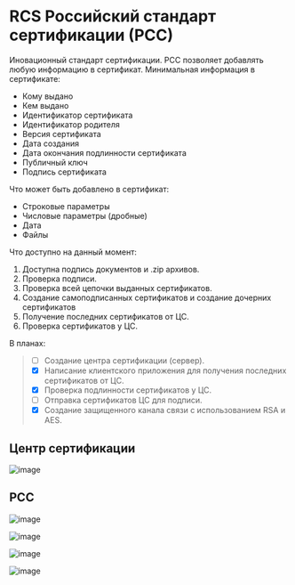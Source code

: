 # RCS Российский стандарт сертификации (РСС)
Иновационный стандарт сертификации. РСС позволяет добавлять любую информацию в сертификат.
Минимальная информация в сертификате:
- Кому выдано
- Кем выдано
- Идентификатор сертификата
- Идентификатор родителя
- Версия сертификата
- Дата создания
- Дата окончания подлинности сертификата
- Публичный ключ
- Подпись сертификата

Что может быть добавлено в сертификат:
- Строковые параметры
- Числовые параметры (дробные)
- Дата
- Файлы

Что доступно на данный момент:
1. Доступна подпись документов и .zip архивов.
2. Проверка подписи.
3. Проверка всей цепочки выданных сертификатов.
4. Создание самоподписанных сертификатов и создание дочерних сертификатов
5. Получение последних сертификатов от ЦС.
6. Проверка сертификатов у ЦС.

В планах:
> - [ ] Создание центра сертификации (сервер).
> - [x] Написание клиентского приложения для получения последних сертификатов от ЦС.
> - [x] Проверка подлинности сертификатов у ЦС. 
> - [ ] Отправка сертификатов ЦС для подписи.
> - [x] Создание защищенного канала связи c использованием RSA и AES.
## Центр сертификации
![image](https://github.com/Camyil-89/RCS/assets/76705837/55720969-64c2-493c-b21a-0b161229b5f1)

## РСС
![image](https://github.com/Camyil-89/RCS/assets/76705837/636f861e-ac7c-4924-9db9-3a236f09aaf8)

![image](https://github.com/Camyil-89/RCS/assets/76705837/a7b619fe-a27f-461d-a68f-51e7ff7d9689)

![image](https://github.com/Camyil-89/RCS/assets/76705837/25084b83-e5d5-4c0e-9dd1-9550fee3a6e2)

![image](https://github.com/Camyil-89/RCS/assets/76705837/5c98ba73-919d-467a-bdb3-a2a6d985b2ad)

